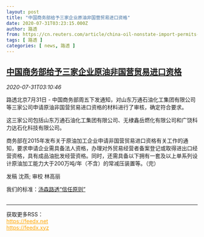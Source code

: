 ```yaml
---
layout: post
title: "中国商务部给予三家企业原油非国营贸易进口资格"
date: 2020-07-31T03:23:15.000Z
author: 路透
from: https://cn.reuters.com/article/china-oil-nonstate-import-permits-0731-f-idCNKCS24W0CK
tags: [ 路透 ]
categories: [ news, 路透 ]
---
```

<!--1596165795000-->
[中国商务部给予三家企业原油非国营贸易进口资格](https://cn.reuters.com/article/china-oil-nonstate-import-permits-0731-f-idCNKCS24W0CK)
------

<div>
<div><i>2020-07-31T03:10:46</i></div><div class="StandardArticleBody_body"><p>路透北京7月31日 - 中国商务部周五下发通知，对山东万通石油化工集团有限公司等三家公司申请原油非国营贸易进口资格的材料进行了审核，确定符合要求。 </p><p>这三家公司包括山东万通石油化工集团有限公司、无棣鑫岳燃化有限公司和广饶科力达石化科技有限公司。 </p><p>商务部在2015年发布关于原油加工企业申请非国营贸易进口资格有关工作的通知，要求申请企业需具备法人资格，办理对外贸易经营者备案登记或取得进出口经营资格，具有成品油批发经营资格。同时，还需具备以下拥有一套及以上单系列设计原油加工能力大于200万吨/年（不含）的常减压装置等。（完） </p><div class="Attribution_container"><div class="Attribution_attribution"><p class="Attribution_content">发稿 沈燕; 审校 林高丽 </p></div></div><div class="StandardArticleBody_trustBadgeContainer"><span class="StandardArticleBody_trustBadgeTitle">我们的标准：</span><span class="trustBadgeUrl"><a href="https://www.thomsonreuters.cn/content/dam/openweb/documents/pdf/china/brochures/about-us-1.pdf">汤森路透“信任原则”</a></span></div></div><br><hr><div>获取更多RSS：<br><a href="https://feedx.net" style="color:orange" target="_blank">https://feedx.net</a> <br><a href="https://feedx.xyz" style="color:orange" target="_blank">https://feedx.xyz</a><br></div>
</div>
